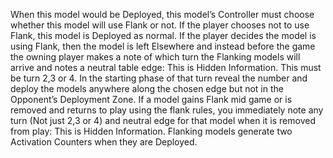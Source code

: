 When this model would be Deployed, this model’s Controller must choose whether this model will use Flank or not.
If the player chooses not to use Flank, this model is Deployed as normal.
If the player decides the model is using Flank, then the model is left Elsewhere and instead before the game the owning player makes a note of which turn the Flanking models will arrive and notes a neutral table edge: This is Hidden Information.
This must be turn 2,3 or 4.
In the starting phase of that turn reveal the number and deploy the models anywhere along the chosen edge but not in the Opponent’s Deployment Zone.
If a model gains Flank mid game or is removed and returns to play using the flank rules, you immediately note any turn (Not just 2,3 or 4) and neutral edge for that model when it is removed from play: This is Hidden Information.
Flanking models generate two Activation Counters when they are Deployed.